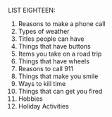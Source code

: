 
LIST EIGHTEEN:
1. Reasons to make a phone call
2. Types of weather
3. Titles people can have
4. Things that have buttons
5. Items you take on a road trip
6. Things that have wheels
7. Reasons to call 911
8. Things that make you smile
9. Ways to kill time
10. Things that can get you fired
11. Hobbies
12. Holiday Activities
